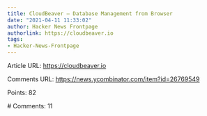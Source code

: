 ```yaml
---
title: CloudBeaver – Database Management from Browser
date: "2021-04-11 11:33:02"
author: Hacker News Frontpage
authorlink: https://cloudbeaver.io
tags:
- Hacker-News-Frontpage
---
```


<p>Article URL: <a href="https://cloudbeaver.io">https://cloudbeaver.io</a></p>
<p>Comments URL: <a href="https://news.ycombinator.com/item?id=26769549">https://news.ycombinator.com/item?id=26769549</a></p>
<p>Points: 82</p>
<p># Comments: 11</p>
